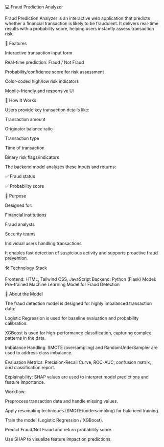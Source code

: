 💻 Fraud Prediction Analyzer

Fraud Prediction Analyzer is an interactive web application that predicts whether a financial transaction is likely to be fraudulent. It delivers real-time results with a probability score, helping users instantly assess transaction risk.

🚀 Features

Interactive transaction input form

Real-time prediction: Fraud / Not Fraud

Probability/confidence score for risk assessment

Color-coded high/low risk indicators

Mobile-friendly and responsive UI

🔧 How It Works

Users provide key transaction details like:

Transaction amount

Originator balance ratio

Transaction type

Time of transaction

Binary risk flags/indicators

The backend model analyzes these inputs and returns:

✅ Fraud status

✅ Probability score

🎯 Purpose

Designed for:

Financial institutions

Fraud analysts

Security teams

Individual users handling transactions

It enables fast detection of suspicious activity and supports proactive fraud prevention.

🛠️ Technology Stack

Frontend: HTML, Tailwind CSS, JavaScript
Backend: Python (Flask)
Model: Pre-trained Machine Learning Model for Fraud Detection

🧠 About the Model

The fraud detection model is designed for highly imbalanced transaction data:

Logistic Regression is used for baseline evaluation and probability calibration.

XGBoost is used for high-performance classification, capturing complex patterns in the data.

Imbalance Handling: SMOTE (oversampling) and RandomUnderSampler are used to address class imbalance.

Evaluation Metrics: Precision-Recall Curve, ROC-AUC, confusion matrix, and classification report.

Explainability: SHAP values are used to interpret model predictions and feature importance.

Workflow:

Preprocess transaction data and handle missing values.

Apply resampling techniques (SMOTE/undersampling) for balanced training.

Train the model (Logistic Regression / XGBoost).

Predict Fraud/Not Fraud and return probability score.

Use SHAP to visualize feature impact on predictions.
